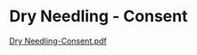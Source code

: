 # Dry Needling - Consent

[Dry Needling-Consent.pdf](Dry%20Needling%20-%20Consent%2058103117283b43abaf4275a702dc8919/Dry_Needling-Consent.pdf)